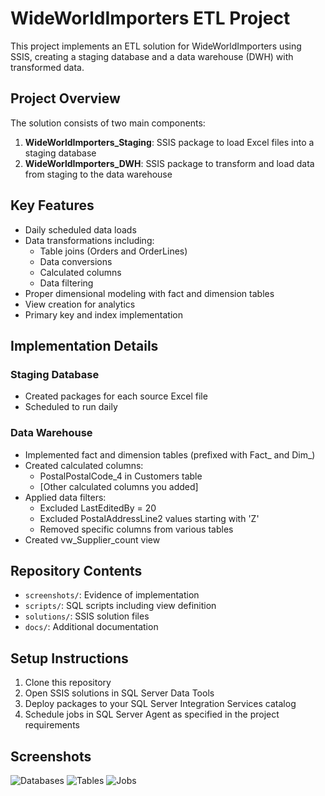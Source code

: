 # WideWorldImporters ETL Project

This project implements an ETL solution for WideWorldImporters using SSIS, creating a staging database and a data warehouse (DWH) with transformed data.

## Project Overview

The solution consists of two main components:
1. **WideWorldImporters_Staging**: SSIS package to load Excel files into a staging database
2. **WideWorldImporters_DWH**: SSIS package to transform and load data from staging to the data warehouse

## Key Features

- Daily scheduled data loads
- Data transformations including:
  - Table joins (Orders and OrderLines)
  - Data conversions
  - Calculated columns
  - Data filtering
- Proper dimensional modeling with fact and dimension tables
- View creation for analytics
- Primary key and index implementation

## Implementation Details

### Staging Database
- Created packages for each source Excel file
- Scheduled to run daily

### Data Warehouse
- Implemented fact and dimension tables (prefixed with Fact_ and Dim_)
- Created calculated columns:
  - PostalPostalCode_4 in Customers table
  - [Other calculated columns you added]
- Applied data filters:
  - Excluded LastEditedBy = 20
  - Excluded PostalAddressLine2 values starting with 'Z'
  - Removed specific columns from various tables
- Created vw_Supplier_count view

## Repository Contents

- `screenshots/`: Evidence of implementation
- `scripts/`: SQL scripts including view definition
- `solutions/`: SSIS solution files
- `docs/`: Additional documentation

## Setup Instructions

1. Clone this repository
2. Open SSIS solutions in SQL Server Data Tools
3. Deploy packages to your SQL Server Integration Services catalog
4. Schedule jobs in SQL Server Agent as specified in the project requirements

## Screenshots

![Databases](screenshots/databases.png)
![Tables](screenshots/tables.png)
![Jobs](screenshots/jobs.png)
